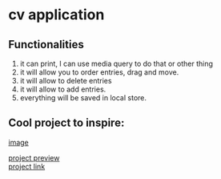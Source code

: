 # cv application

## Functionalities

1. it can print, I can use media query to do that or other thing
2. it will allow you to order entries, drag and move.
3. it will allow to delete entries
4. it will allow to add entries.
5. everything will be saved in local store.

## Cool project to inspire:

[image](cv-example.jpeg)

[project preview](https://ephemeral-concha-9a3cb0.netlify.app/)  
[project link](https://github.com/blueratdota/odin-cv-project)
